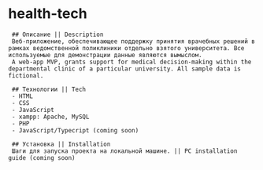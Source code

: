 # health-tech

     ## Описание || Description
     Веб-приложение, обеспечивающее поддержку принятия врачебных решений в рамках ведомственной поликлиники отдельно взятого университета. Все используемые для демонстрации данные являются вымыслом.
     A web-app MVP, grants support for medical decision-making within the departmental clinic of a particular university. All sample data is fictional.
     
     ## Технологии || Tech
     - HTML
     - CSS
     - JavaScript
     - xampp: Apache, MySQL
     - PHP
     - JavaScript/Typecript (coming soon)
     
     ## Установка || Installation
     Шаги для запуска проекта на локальной машине. || PC installation guide (coming soon)
